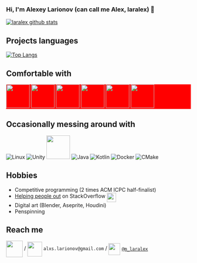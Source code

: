 ### Hi, I'm Alexey Larionov (can call me Alex, laralex) 👋

<!--
**laralex/laralex** is a ✨ _special_ ✨ repository because its `README.md` (this file) appears on your GitHub profile.-->

[![laralex github stats](https://github-readme-stats.vercel.app/api?username=laralex&show_icons=true&include_all_commits=true&theme=tokyonight)](https://github.com/laralex)

## Projects languages
[![Top Langs](https://github-readme-stats.vercel.app/api/top-langs/?username=laralex&layout=compact&langs_count=10&theme=tokyonight)](https://github.com/laralex)

## Comfortable with
<div style="background-color:red;">
<img src="https://www.vectorlogo.zone/logos/rust-lang/rust-lang-icon.svg" width="64">
<img src="https://github.com/isocpp/logos/raw/master/cpp_logo.svg" width="64">
<img src="https://seeklogo.com/images/C/c-sharp-c-logo-02F17714BA-seeklogo.com.png" width="64">
<img src="https://www.vectorlogo.zone/logos/python/python-icon.svg" height="64">
<img src="https://www.vectorlogo.zone/logos/git-scm/git-scm-icon.svg" height="64">
<img src="https://www.vectorlogo.zone/logos/pytorch/pytorch-ar21.svg" height="64">
</div>

## Occasionally messing around with
![Linux](https://www.vectorlogo.zone/logos/linux/linux-icon.svg)
![Unity](https://www.vectorlogo.zone/logos/unity3d/unity3d-icon.svg)
<img src="https://upload.wikimedia.org/wikipedia/commons/e/e9/Opengl-logo.svg" height="64">
![Java](https://www.vectorlogo.zone/logos/java/java-icon.svg)
![Kotlin](https://www.vectorlogo.zone/logos/kotlinlang/kotlinlang-icon.svg)
![Docker](https://www.vectorlogo.zone/logos/docker/docker-icon.svg)
![CMake](https://www.vectorlogo.zone/logos/cmake/cmake-ar21.svg)

## Hobbies
* Competitive programming (2 times ACM ICPC half-finalist)
* [Helping people out](https://stackoverflow.com/users/8564999/alexey-larionov?tab=profile) on StackOverflow <img align="top" src="https://www.vectorlogo.zone/logos/stackoverflow/stackoverflow-icon.svg" width="25">
* Digital art (Blender, Aseprite, Houdini)
* Penspinning

## Reach me

[<img align="center" src="https://www.vectorlogo.zone/logos/upwork/upwork-ar21.svg" height="45">](https://www.upwork.com/freelancers/~0115eabadb37319e75) /
[<img align="center" src="https://www.vectorlogo.zone/logos/gmail/gmail-icon.svg" height="40">](mailto:alxs.larionov@gmail.com) `alxs.larionov@gmail.com` / <!--  > [alxs.larionov@gmail.com](mailto:alxs.larionov@gmail.com) !-->
[<img align="center" src="https://www.vectorlogo.zone/logos/telegram/telegram-tile.svg" height="32">](http://t.me/m_laralex) [`@m_laralex`](http://t.me/m_laralex) 

